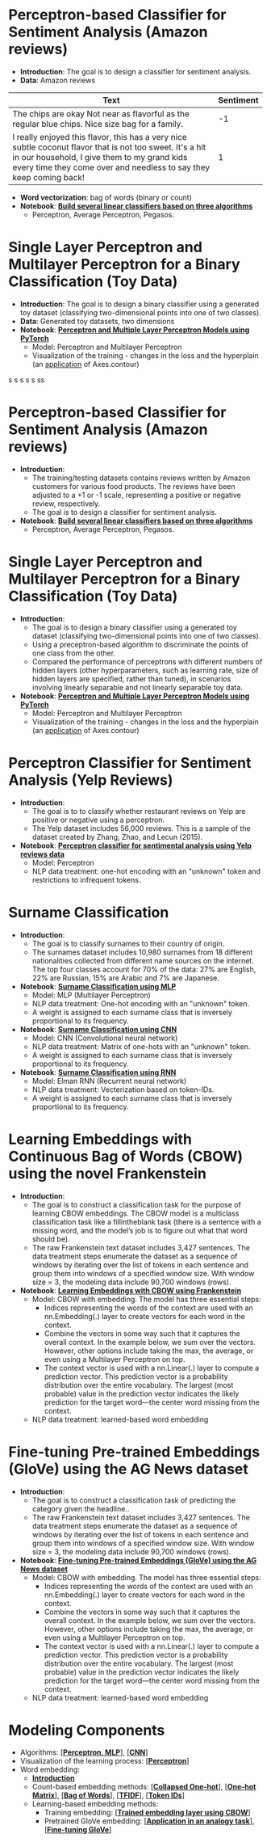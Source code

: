 # Perceptron-based Classifier for Sentiment Analysis (Amazon reviews)
- **Introduction**: The goal is to design a classifier for sentiment analysis.
- **Data**: Amazon reviews
  
| **Text**                | **Sentiment**           |
|-----------------------------|--------------------------|
| The chips are okay Not near as flavorful as the regular blue chips. Nice size bag for a family. |  -1  |
| I really enjoyed this flavor, this has a very nice subtle coconut flavor that is not too sweet.  It's a hit in our household, I give them to my grand kids every time they come over and needless to say they keep coming back!       | 1 |

- **Word vectorization**: bag of words (binary or count)
- **Notebook**: [**Build several linear classifiers based on three algorithms**](https://github.com/houzhj/Machine_Learning/blob/main/ipynb/Amazon_Reviews/amazon_linear_classifiers.ipynb)
  - Perceptron, Average Perceptron, Pegasos.



# Single Layer Perceptron and Multilayer Perceptron for a Binary Classification (Toy Data)
- **Introduction**: The goal is to design a binary classifier using a generated toy dataset (classifying two-dimensional points into one of two classes).
- **Data**: Generated toy datasets, two dimensions
- **Notebook**: [**Perceptron and Multiple Layer Perceptron Models using PyTorch**](https://github.com/houzhj/Machine_Learning/blob/main/ipynb/Perceptron_ToyData/MAIN_perceptron_mlp.ipynb)
  - Model: Perceptron and Multilayer Perceptron
  - Visualization of the training - changes in the loss and the hyperplain (an [application](https://github.com/houzhj/Machine_Learning/blob/main/ipynb/Perceptron_ToyData/perceptron_visualization.ipynb) of Axes.contour)






s
s
s
s
s
ss







# Perceptron-based Classifier for Sentiment Analysis (Amazon reviews)
- **Introduction**:
  - The training/testing datasets contains reviews written by Amazon customers for various food products. The reviews have been adjusted to a +1 or -1 scale, representing a positive or negative review, respectively.
  - The goal is to design a classifier for sentiment analysis.
- **Notebook**: [**Build several linear classifiers based on three algorithms**](https://github.com/houzhj/Machine_Learning/blob/main/ipynb/Amazon_Reviews/amazon_linear_classifiers.ipynb)
  - Perceptron, Average Perceptron, Pegasos.

# Single Layer Perceptron and Multilayer Perceptron for a Binary Classification (Toy Data)
- **Introduction**:
  - The goal is to design a binary classifier using a generated toy dataset (classifying two-dimensional points into one of two classes).
  - Using a preceptron-based algorithm to discriminate the points of one class from the other.
  - Compared the performance of perceptrons with different numbers of hidden layers (other hyperparameters, such as learning rate, size of hidden layers are specified, rather than tuned), in scenarios involving linearly separable and not linearly separable toy data.
- **Notebook**: [**Perceptron and Multiple Layer Perceptron Models using PyTorch**](https://github.com/houzhj/Machine_Learning/blob/main/ipynb/Perceptron_ToyData/MAIN_perceptron_mlp.ipynb)
  - Model: Perceptron and Multilayer Perceptron
  - Visualization of the training - changes in the loss and the hyperplain (an [application](https://github.com/houzhj/Machine_Learning/blob/main/ipynb/Perceptron_ToyData/perceptron_visualization.ipynb) of Axes.contour)

# Perceptron Classifier for Sentiment Analysis (Yelp Reviews)
- **Introduction**:
  - The goal is to to classify whether restaurant reviews on Yelp are positive or negative using a perceptron.
  - The Yelp dataset includes 56,000 reviews. This is a sample of the dataset created by Zhang, Zhao, and Lecun (2015).
- **Notebook**: [**Perceptron classifier for sentimental analysis using Yelp reviews data**](https://github.com/houzhj/Machine_Learning/blob/main/ipynb/Yelp_Reviews/MAIN_yelp_perceptron.ipynb)
  - Model: Perceptron
  - NLP data treatment: one-hot encoding with an "unknown" token and restrictions to infrequent tokens. 

# Surname Classification
- **Introduction**:
  - The goal is to classify surnames to their country of origin.
  - The surnames dataset includes 10,980 surnames from 18 different nationalities collected from different name sources on the internet. The top four classes account for 70% of the data: 27% are English, 22% are Russian, 15% are Arabic and 7% are Japanese. 
- **Notebook**: [**Surname Classification using MLP**](https://github.com/houzhj/Machine_Learning/blob/main/ipynb/Surname_Nationality/MAIN_surname_MLP.ipynb)
  - Model: MLP (Multilayer Perceptron)
  - NLP data treatment: One-hot encoding with an "unknown" token.
  - A weight is assigned to each surname class that is inversely proportional to its frequency.
- **Notebook**: [**Surname Classification using CNN**](https://github.com/houzhj/Machine_Learning/blob/main/ipynb/Surname_Nationality/MAIN_surname_CNN.ipynb)
  - Model: CNN (Convolutional neural network)
  - NLP data treatment: Matrix of one-hots with an "unknown" token.
  - A weight is assigned to each surname class that is inversely proportional to its frequency.
- **Notebook**: [**Surname Classification using RNN**](https://github.com/houzhj/Machine_Learning/blob/main/ipynb/Surname_Nationality/MAIN_surname_RNN.ipynb)
  - Model: Elman RNN (Recurrent neural network)
  - NLP data treatment: Vecterization based on token-IDs.
  - A weight is assigned to each surname class that is inversely proportional to its frequency.
  
# Learning Embeddings with Continuous Bag of Words (CBOW) using the novel Frankenstein
- **Introduction**:
  - The goal is to construct a classification task for the purpose of learning CBOW embeddings. The CBOW model is a multiclass classification task like a fill­in­the­blank task (there is a sentence with a missing word, and the model’s job is to figure out what that word should be).
  - The raw Frankenstein text dataset includes 3,427 sentences. The data treatment steps enumerate the dataset as a sequence of windows by iterating over the list of tokens in each sentence and group them into windows of a specified window size. With window size = 3, the modeling data include 90,700 windows (rows).
- **Notebook**: [**Learning Embeddings with CBOW using Frankenstein**](https://github.com/houzhj/Machine_Learning/blob/main/ipynb/Frankenstein/MAIN_frankenstein_Embedding.ipynb)
  - Model: CBOW with embedding. The model has three essential steps:
    - Indices representing the words of the context are used with an nn.Embedding(.) layer to create vectors for each word in the context.
    - Combine the vectors in some way such that it captures the overall context. In the example below, we sum over the vectors. However, other options include taking the max, the average, or even using a Multilayer Perceptron on top.
    - The context vector is used with a nn.Linear(.) layer to compute a prediction vector. This prediction vector is a probability distribution over the entire vocabulary. The largest (most probable) value in the prediction vector indicates the likely prediction for the target word—the center word missing from the context.
  - NLP data treatment: learned-based word embedding

# Fine-tuning Pre-trained Embeddings (GloVe) using the AG News dataset 
- **Introduction**:
  - The goal is to construct a classification task of predicting the category given the headline..
  - The raw Frankenstein text dataset includes 3,427 sentences. The data treatment steps enumerate the dataset as a sequence of windows by iterating over the list of tokens in each sentence and group them into windows of a specified window size. With window size = 3, the modeling data include 90,700 windows (rows).
- **Notebook**: [**Fine-tuning Pre-trained Embeddings (GloVe) using the AG News dataset**](https://github.com/houzhj/Machine_Learning/blob/main/ipynb/AGNews/MAIN_AGnews_CNN_embedding.ipynb)
  - Model: CBOW with embedding. The model has three essential steps:
    - Indices representing the words of the context are used with an nn.Embedding(.) layer to create vectors for each word in the context.
    - Combine the vectors in some way such that it captures the overall context. In the example below, we sum over the vectors. However, other options include taking the max, the average, or even using a Multilayer Perceptron on top.
    - The context vector is used with a nn.Linear(.) layer to compute a prediction vector. This prediction vector is a probability distribution over the entire vocabulary. The largest (most probable) value in the prediction vector indicates the likely prediction for the target word—the center word missing from the context.
  - NLP data treatment: learned-based word embedding


# Modeling Components
- Algorithms: [[**Perceptron, MLP**](https://github.com/houzhj/Machine_Learning/blob/main/ipynb/Perceptron_ToyData/perceptron_classifiers.ipynb)], [[**CNN**](https://github.com/houzhj/Machine_Learning/blob/main/ipynb/Surname_Nationality/convolutional_layer.ipynb)]
- Visualization of the learning process: [[**Perceptron**](https://github.com/houzhj/Machine_Learning/blob/main/ipynb/Perceptron_ToyData/perceptron_visualization.ipynb)]
- Word embedding:
  - [**Introduction**](https://github.com/houzhj/Machine_Learning/blob/main/README_word_vecterization.md)
  - Count-­based embedding methods: [[**Collapsed One-hot**](https://github.com/houzhj/Machine_Learning/blob/main/ipynb/Surname_Nationality/class_Vectorizer_collapsed_one_hots.ipynb)], [[**One-hot Matrix**](https://github.com/houzhj/Machine_Learning/blob/main/ipynb/Surname_Nationality/class_Vectorizer_matrix_of_one_hots.ipynb)], [[**Bag of Words**](https://github.com/houzhj/Machine_Learning/blob/main/ipynb/Amazon_Reviews/amazon_linear_classifiers.ipynb)], [[**TFIDF**](https://github.com/houzhj/Machine_Learning/blob/main/ipynb/IMDB_Reviews/tfidf.ipynb)], [[**Token IDs**](https://github.com/houzhj/Machine_Learning/blob/main/ipynb/AGNews/class_Vectorizer.ipynb)]
  - Learning-­based embedding methods:
    - Training embedding: [[**Trained embedding layer using CBOW**](https://github.com/houzhj/Machine_Learning/blob/main/ipynb/Frankenstein/Embedding_layer.ipynb)]
    - Pretrained GloVe embedding: [[**Application in an analogy task**](https://github.com/houzhj/Machine_Learning/blob/main/ipynb/AGNews/pretrained_embeddings_GloVe.ipynb)], [[**Fine-tuning GloVe**]()]
